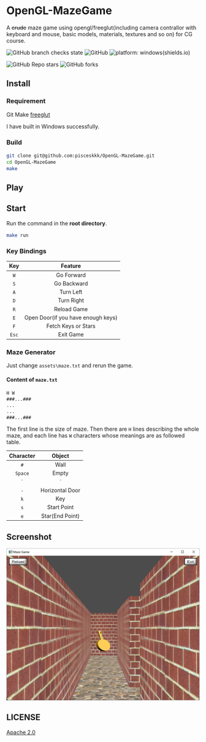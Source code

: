 # OpenGL-MazeGame

A ~~crude~~ maze game using opengl/freeglut(including camera contrallor with keyboard and mouse, basic models, materials, textures and so on) for CG course.

![GitHub branch checks state](https://img.shields.io/github/checks-status/pisceskkk/OpenGL-MazeGame/master)
![GitHub](https://img.shields.io/github/license/pisceskkk/OpenGL-MazeGame)
![platform: windows(shields.io)](https://img.shields.io/badge/platform-Windows-brightgreen)


![GitHub Repo stars](https://img.shields.io/github/stars/pisceskkk/OpenGL-MazeGame?style=social)
![GitHub forks](https://img.shields.io/github/forks/pisceskkk/OpenGL-MazeGame?style=social)

## Install

### Requirement

Git
Make
[freeglut](http://freeglut.sourceforge.net/)

I have built in Windows successfully.

### Build

```bash
git clone git@github.com:pisceskkk/OpenGL-MazeGame.git
cd OpenGL-MazeGame
make
```

## Play

## Start

Run the command in the **root directory**.

```bash
make run
```

### Key Bindings

| Key | Feature |
|:---:|:---:|
| `W` | Go Forward |
| `S` | Go Backward |
| `A` | Turn Left |
| `D` | Turn Right |
| `R` | Reload Game |
| `E` | Open Door(if you have enough keys) |
| `F` | Fetch Keys or Stars |
| `Esc` | Exit Game |

### Maze Generator

Just change `assets\maze.txt` and rerun the game.

#### Content of `maze.txt`

```
H W
###...###
...
...
###...###
```

The first line is the size of maze.
Then there are `H` lines describing the whole maze, and each line has `W` characters whose meanings are as followed table.

| Character | Object |
| :---: | :---: |
| `#` | Wall |
| `Space` | Empty |
| `|` | Vertical Door |
| `-` | Horizontal Door|
| `k` | Key |
| `s` | Start Point |
| `e` | Star(End Point) |

## Screenshot

![screenshot](./assets/screenshot1.png)

## LICENSE

[Apache 2.0](https://github.com/pisceskkk/OpenGL-MazeGame/blob/master/LICENSE)